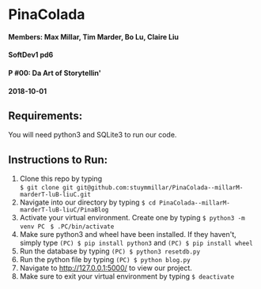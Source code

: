 # PinaColada 

#### Members: Max Millar, Tim Marder, Bo Lu, Claire Liu 
#### SoftDev1 pd6
#### P #00: Da Art of Storytellin'
#### 2018-10-01

## Requirements:
You will need python3 and SQLite3 to run our code. 

## Instructions to Run:

1. Clone this repo by typing    
```$ git clone git git@github.com:stuymmillar/PinaColada--millarM-marderT-luB-liuC.git ```
2. Navigate into our directory by typing 
```$ cd PinaColada--millarM-marderT-luB-liuC/PinaBlog ```
3. Activate your virtual environment. Create one by typing 
```$ python3 -m venv PC ``` 
```$ .PC/bin/activate ```
4. Make sure python3 and wheel have been installed. If they haven't, simply type ```(PC) $ pip install python3``` and ```(PC) $ pip install wheel```
5. Run the database by typing ```(PC) $ python3 resetdb.py```
6. Run the python file by typing ```(PC) $ python blog.py```
7. Navigate to http://127.0.0.1:5000/ to view our project.
8. Make sure to exit your virtual environment by typing ```$ deactivate ```


